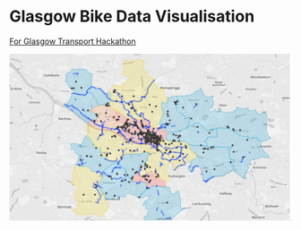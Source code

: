 # Glasgow Bike Data Visualisation

[For Glasgow Transport Hackathon](http://open.glasgow.gov.uk/hackathon/hackathon-no4/)

![Map](https://raw.githubusercontent.com/dunckr/bikes/master/app/images/map.png)
